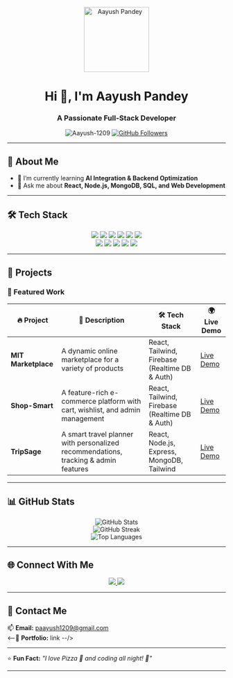 <p align="center">
  <img src="https://github.com/Aayush-1209.png" width="150" alt="Aayush Pandey">
</p>

<h1 align="center">Hi 👋, I'm Aayush Pandey</h1>
<h3 align="center">A Passionate Full-Stack Developer</h3>

<p align="center">
  <img src="https://komarev.com/ghpvc/?username=Aayush-1209&label=Profile%20views&color=0e75b6&style=flat" alt="Aayush-1209" />
  <a href="https://github.com/Aayush-1209?tab=followers">
    <img src="https://img.shields.io/github/followers/Aayush-1209?label=Followers&style=social" alt="GitHub Followers" />
  </a>
</p>

---

## 🚀 **About Me**
- 🌱 I’m currently learning **AI Integration & Backend Optimization**
- 💬 Ask me about **React, Node.js, MongoDB, SQL, and Web Development**
---

## 🛠 **Tech Stack**
<p align="center">
  <img src="https://img.shields.io/badge/React-%2361DAFB.svg?style=for-the-badge&logo=react&logoColor=black" />
  <img src="https://img.shields.io/badge/Node.js-%23339933.svg?style=for-the-badge&logo=node.js&logoColor=white" />
  <img src="https://img.shields.io/badge/Express.js-%23000000.svg?style=for-the-badge&logo=express&logoColor=white" />
  <img src="https://img.shields.io/badge/JavaScript-%23F7DF1E.svg?style=for-the-badge&logo=javascript&logoColor=black" />
  <img src="https://img.shields.io/badge/HTML5-%23E34F26.svg?style=for-the-badge&logo=html5&logoColor=white" />
  <img src="https://img.shields.io/badge/CSS3-%231572B6.svg?style=for-the-badge&logo=css3&logoColor=white" />
  <br>
  <img src="https://img.shields.io/badge/TailwindCSS-%2306B6D4.svg?style=for-the-badge&logo=tailwindcss&logoColor=white" />
  <img src="https://img.shields.io/badge/ChakraUI-%234FD1C5.svg?style=for-the-badge&logo=chakraui&logoColor=white" />
  <img src="https://img.shields.io/badge/MongoDB-%2347A248.svg?style=for-the-badge&logo=mongodb&logoColor=white" />
  <img src="https://img.shields.io/badge/MySQL-%234479A1.svg?style=for-the-badge&logo=mysql&logoColor=white" />
  <img src="https://img.shields.io/badge/Python-%233776AB.svg?style=for-the-badge&logo=python&logoColor=white" />
</p>

---

## 📂 **Projects**
### 🚀 Featured Work
| 🔥 Project | 📝 Description | 🛠 Tech Stack | 🌍 Live Demo |
|------------|--------------|--------------|--------------|
| **MIT Marketplace** | A dynamic online marketplace for a variety of products | React, Tailwind, Firebase (Realtime DB & Auth) | [Live Demo](#) |
| **Shop-Smart** | A feature-rich e-commerce platform with cart, wishlist, and admin management | React, Tailwind, Firebase (Realtime DB & Auth) | [Live Demo](#) |
| **TripSage** | A smart travel planner with personalized recommendations, tracking & admin features | React, Node.js, Express, MongoDB, Tailwind | [Live Demo](#) |

---

## 📊 **GitHub Stats**
<p align="center">
  <img src="https://github-readme-stats.vercel.app/api?username=Aayush-1209&show_icons=true&theme=radical" alt="GitHub Stats" />
  <br>
  <img src="https://github-readme-streak-stats.herokuapp.com/?user=Aayush-1209&theme=radical" alt="GitHub Streak" />
  <br>
  <img src="https://github-readme-stats.vercel.app/api/top-langs/?username=Aayush-1209&layout=compact&theme=radical" alt="Top Languages" />
</p>

---

## 🌐 **Connect With Me**
<p align="center">
  <a href="https://www.linkedin.com/in/aayush-pandey-/" target="_blank">
    <img src="https://img.shields.io/badge/LinkedIn-%230077B5.svg?style=for-the-badge&logo=linkedin&logoColor=white" />
  </a>
  <a href="mailto:paayush1209@gmail.com">
    <img src="https://img.shields.io/badge/Gmail-D14836.svg?style=for-the-badge&logo=gmail&logoColor=white" />
  </a>
</p>

---

## 🎯 **Contact Me**
📫 **Email:** paayush1209@gmail.com  
<--🚀 **Portfolio:** link  --/>

---

⭐ **Fun Fact:** _"I love Pizza 🍕 and coding all night! 🚀"_  

---
